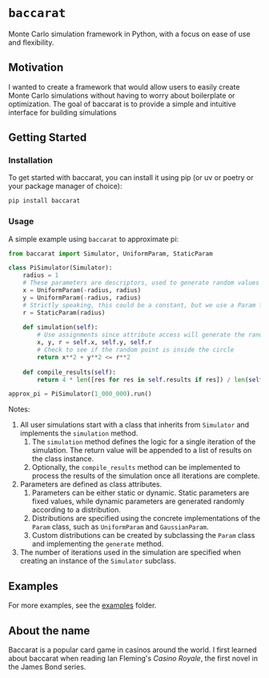 # `baccarat`

Monte Carlo simulation framework in Python, with a focus on ease of use and flexibility.

## Motivation

I wanted to create a framework that would allow users to easily create Monte Carlo simulations without having to worry about boilerplate or optimization.
The goal of baccarat is to provide a simple and intuitive interface for building simulations

## Getting Started

### Installation

To get started with baccarat, you can install it using pip (or uv or poetry or your package manager of choice):

```bash
pip install baccarat
```

### Usage

A simple example using `baccarat` to approximate pi:

```python
from baccarat import Simulator, UniformParam, StaticParam

class PiSimulator(Simulator):
    radius = 1
    # These parameters are descriptors, used to generate random values when accessed
    x = UniformParam(-radius, radius)
    y = UniformParam(-radius, radius)
    # Strictly speaking, this could be a constant, but we use a Param for consistency
    r = StaticParam(radius)  
    
    def simulation(self):
        # Use assignments since attribute access will generate the random value
        x, y, r = self.x, self.y, self.r
        # Check to see if the random point is inside the circle
        return x**2 + y**2 <= r**2
    
    def compile_results(self):
        return 4 * len([res for res in self.results if res]) / len(self.results)

approx_pi = PiSimulator(1_000_000).run()
```

Notes: 
1. All user simulations start with a class that inherits from `Simulator` and implements the `simulation` method.
    1. The `simulation` method defines the logic for a single iteration of the simulation. The return value will be appended to a list of results on the class instance.
    1. Optionally, the `compile_results` method can be implemented to process the results of the simulation once all iterations are complete.
1. Parameters are defined as class attributes.
    1. Parameters can be either static or dynamic. Static parameters are fixed values, while dynamic parameters are generated randomly according to a distribution.
    1. Distributions are specified using the concrete implementations of the `Param` class, such as `UniformParam` and `GaussianParam`.
    1. Custom distributions can be created by subclassing the `Param` class and implementing the `generate` method.
1. The number of iterations used in the simulation are specified when creating an instance of the `Simulator` subclass.

## Examples

For more examples, see the [examples](examples) folder.

## About the name

Baccarat is a popular card game in casinos around the world. I first learned about baccarat
when reading Ian Fleming's *Casino Royale*, the first novel in the James Bond series.
